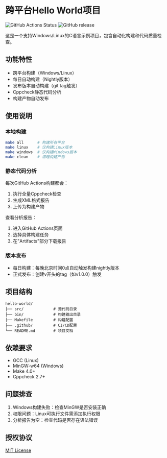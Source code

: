 # 跨平台Hello World项目

![GitHub Actions Status](https://github.com/CBJNovels/hello-world/actions/workflows/nightly.yml/badge.svg)
![GitHub release](https://img.shields.io/github/v/release/CBJNovels/hello-world)

这是一个支持Windows/Linux的C语言示例项目，包含自动化构建和代码质量检查。

## 功能特性

- 跨平台构建（Windows/Linux）
- 每日自动构建（Nightly版本）
- 发布版本自动构建（git tag触发）
- Cppcheck静态代码分析
- 构建产物自动发布

## 使用说明

### 本地构建
```bash
make all      # 构建所有平台
make linux    # 仅构建Linux版本
make windows  # 仅构建Windows版本
make clean    # 清理构建产物
```

### 静态代码分析
每次GitHub Actions构建都会：
1. 执行全量Cppcheck检查
2. 生成XML格式报告
3. 上传为构建产物

查看分析报告：
1. 进入GitHub Actions页面
2. 选择具体构建任务
3. 在"Artifacts"部分下载报告

### 版本发布
- 每日构建：每晚北京时间0点自动触发构建nightly版本
- 正式发布：创建v开头的tag（如v1.0.0）触发

## 项目结构
```
hello-world/
├── src/             # 源代码目录
├── bin/             # 构建输出目录
├── Makefile         # 构建配置
├── .github/         # CI/CD配置
└── README.md        # 项目文档
```

## 依赖要求
- GCC (Linux)
- MinGW-w64 (Windows)
- Make 4.0+
- Cppcheck 2.7+

## 问题排查
1. Windows构建失败：检查MinGW是否安装正确
2. 权限问题：Linux可执行文件需添加执行权限
3. 分析报告为空：检查代码是否存在语法错误

## 授权协议
[MIT License](LICENSE)